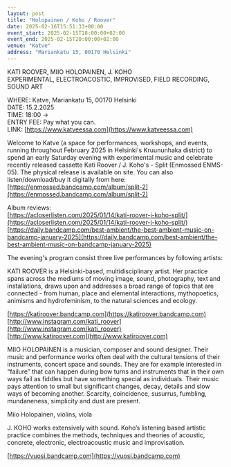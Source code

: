 ```yaml
---
layout: post
title: "Holopainen / Koho / Roover"
date: 2025-02-16T15:51:33+00:00
event_start: 2025-02-15T18:00:00+02:00
event_end: 2025-02-15T20:00:00+02:00
venue: "Katve"
address: "Mariankatu 15, 00170 Helsinki"
---
```


KATI ROOVER, MIIO HOLOPAINEN, J. KOHO  
EXPERIMENTAL, ELECTROACOSTIC, IMPROVISED, FIELD RECORDING, SOUND ART  
  
WHERE: Katve, Mariankatu 15, 00170 Helsinki  
DATE: 15.2.2025  
TIME: 18:00 ->  
ENTRY FEE: Pay what you can.  
LINK: [https://www.katveessa.com](https://www.katveessa.com)  
  
Welcome to Katve (a space for performances, workshops, and events, running throughout February 2025 in Helsinki's Kruununhaka district) to spend an early Saturday evening with experimental music and celebrate recently released cassette  Kati Roover / J. Koho's - Split (Enmossed ENMS-05). The physical release is available on site. You can also listen/download/buy it digitally from here: [https://enmossed.bandcamp.com/album/split-2](https://enmossed.bandcamp.com/album/split-2)  
  
Album reviews:  
[https://acloserlisten.com/2025/01/14/kati-roover-j-koho-split/](https://acloserlisten.com/2025/01/14/kati-roover-j-koho-split/)  
[https://daily.bandcamp.com/best-ambient/the-best-ambient-music-on-bandcamp-january-2025](https://daily.bandcamp.com/best-ambient/the-best-ambient-music-on-bandcamp-january-2025)  
  
The evening's program consist three live performances by following artists:  
  
KATI ROOVER is a Helsinki-based, multidisciplinary artist. Her practice spans across the mediums of moving image, sound, photography, text and installations, draws upon and addresses a broad range of topics that are connected - from human, place and elemental interactions, mythopoetics, animisms and hydrofeminism, to the natural sciences and ecology.  
  
[https://katiroover.bandcamp.com](https://katiroover.bandcamp.com)  
[http://www.instagram.com/kati_roover](http://www.instagram.com/kati_roover)  
[http://www.katiroover.com](http://www.katiroover.com)  
  
MIIO HOLOPAINEN is a musician, composer and sound designer. Their music and performance works often deal with the cultural tensions of their instruments, concert space and sounds. They are for example interested in “failure” that can happen during bow turns and instruments that in their own ways fail as fiddles but have something special as individuals. Their music pays attention to small but significant changes, decay, details and slow ways of becoming another. Scarcity, coincidence, susurrus, fumbling, mundaneness, simplicity and dust are present.  
  
Miio Holopainen, violins, viola  
  
J. KOHO works extensively with sound. Koho’s listening based artistic practice combines the methods, techniques and theories of acoustic, concrete, electronic, electroacoustic music and improvisation.  
  
[https://vuosi.bandcamp.com](https://vuosi.bandcamp.com)
